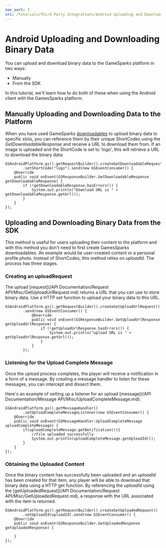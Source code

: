 ```yaml
---
nav_sort: 3
src: /Tutorials/Third Party Integrations/Android Uploading and Downloading Binary.md
---
```


# Android Uploading and Downloading Binary Data

You can upload and download binary data to the GameSparks platform in two ways:
* Manually
* From the SDK

In this tutorial, we'll learn how to do both of these when using the Android client with the GamesSparks platform.

## Manually Uploading and Downloading Data to the Platform

When you have used GameSparks [downloadables](/Documentation/Configurator/Downloadables.md) to upload binary data to specific slots, you can reference them by their unique ShortCodes using the *GetDownloadableResponse* and receive a URL to download them from. If an image is uploaded and the ShortCode is set to 'logo', this will retrieve a URL to download the binary data:

```
GSAndroidPlatform.gs().getRequestBuilder().createGetDownloadableRequest()
        .setShortCode("logo").send(new GSEventConsumer() {
    @Override
    public void onEvent(GSResponseBuilder.GetDownloadableResponse getDownloadableResponse) {
        if (!getDownloadableResponse.hasErrors()) {
            System.out.println("Download URL is " + getDownloadableResponse.getUrl());
        }
    }
});

```

## Uploading and Downloading Binary Data from the SDK

This method is useful for users uploading their content to the platform and with this method you don't need to first create GamesSparks downloadables. An example would be user-created content or a personal profile photo. Instead of ShortCodes, this method relies on *uploadId*. The process has three stages.

### Creating an uploadRequest

The upload [request](/API Documentation/Request API/Misc/GetUploadUrlRequest.md) returns a URL that you can use to store binary data. Use a HTTP set function to upload your binary data to this URL.

```
GSAndroidPlatform.gs().getRequestBuilder().createGetUploadUrlRequest()
        .send(new GSEventConsumer() {
            @Override
            public void onEvent(GSResponseBuilder.GetUploadUrlResponse getUploadUrlResponse) {
                if (!getUploadUrlResponse.hasErrors()) {
                    System.out.println("upload URL is " + getUploadUrlResponse.getUrl());
                }
            }
        });

```

### Listening for the Upload Complete Message

Once the upload process completes, the player will receive a notification in a form of a message. By creating a message handler to listen for these messages, you can intercept and dissect them.

Here's an example of setting up a listener for an upload [message](/API Documentation/Message API/Misc/UploadCompleteMessage.md):

```
GSAndroidPlatform.gs().getMessageHandler()
        .setUploadCompleteMessageListener(new GSEventConsumer() {
    @Override
    public void onEvent(GSMessageHandler.UploadCompleteMessage uploadCompleteMessage) {
        if(uploadCompleteMessage.getNotification()){
            //File uploaded successfully
            System.out.println(uploadCompleteMessage.getUploadId());
        }
    }
});

```

### Obtaining the Uploaded Content

Once the binary content has successfully been uploaded and an *uploadId* has been created for that item, any player will be able to download that binary data using a HTTP get function. By referencing the *uploadId* using the [getUploadedRequest](/API Documentation/Request API/Misc/GetUploadedRequest.md), a response with the URL associated with the item is returned.

```
GSAndroidPlatform.gs().getRequestBuilder().createGetUploadedRequest()
        .setUploadId(uploadId).send(new GSEventConsumer() {
    @Override
    public void onEvent(GSResponseBuilder.GetUploadedResponse getUploadedResponse) {

    }
});

```
